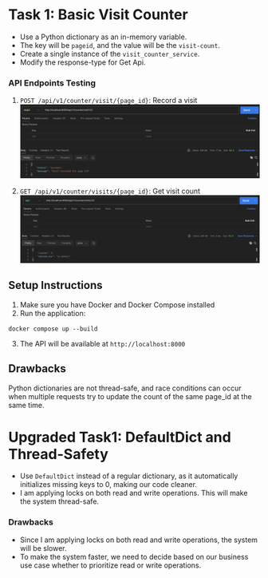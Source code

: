 # Task 1: Basic Visit Counter
 - Use a Python dictionary as an in-memory variable.
 - The key will be `pageid`, and the value will be the `visit-count`.
 - Create a single instance of the `visit_counter_service`.
 - Modify the response-type for Get Api.

### API Endpoints Testing
 1. `POST /api/v1/counter/visit/{page_id}`: Record a visit
![Test 1 Post Call](./images/T1_Post.png)

 2. `GET /api/v1/counter/visits/{page_id}`: Get visit count
 ![Test 2 Get Call](./images/T1_Get.png)

 ## Setup Instructions
 1. Make sure you have Docker and Docker Compose installed
 2. Run the application:
 ```
 docker compose up --build
 ```
 3. The API will be available at `http://localhost:8000`

 ## Drawbacks
 Python dictionaries are not thread-safe, and race conditions can occur when multiple requests try to update the count of the same page_id at the same time.

 # Upgraded Task1: DefaultDict and Thread-Safety
- Use `DefaultDict` instead of a regular dictionary, as it automatically initializes missing keys to 0, making our code cleaner.
- I am applying locks on both read and write operations. This will make the system thread-safe.

### Drawbacks
- Since I am applying locks on both read and write operations, the system will be slower.
- To make the system faster, we need to decide based on our business use case whether to prioritize read or write operations.